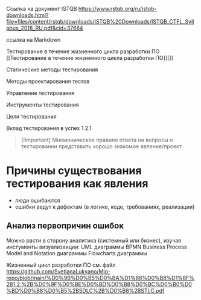 
Ссылка на документ ISTQB 
https://www.rstqb.org/ru/istqb-downloads.html?file=files/content/rstqb/downloads/ISTQB%20Downloads/ISTQB_CTFL_Syllabus_2018_RU.pdf&cid=37664


ссылка на Markdown  


Тестирование в течение жизненного цикла разработки ПО [[Тестирование в течение жизненного цикла разработки ПО]][]]

Статические методы тестирования

Методы проектирования тестов

Управление тестирования

Инструменты тестирования

Цели тестирования

Вклад тестирования в успех  1.2.1

> [!important] Мнемоническое правило ответа на вопросы о тестировании 
> представить хорошо знакомое явление/проект

# Причины существования тестирования как явления
- люди ошибаются
- ошибки ведут к дефектам (в логике, коде, требованиях, реализации)


## Анализ первопричин ошибок
Можно расти в сторону аналитика (системный или бизнес), изучая инстументы визуализаиции:
UML диаграммы
BPMN Business Process Model and Notation диаграммы
Flowcharts диаграммы

Жизненный цикл разработки ПО см. файл https://github.com/SvetlanaLukyano/Mio-repo/blob/main/%D0%9B%D0%B5%D0%BA%D1%86%D0%B8%D1%8F%2B1.2.%2B%D0%9F%D0%BE%D0%BD%D0%B8%D0%BC%D0%B0%D0%BD%D0%B8%D0%B5%2BSDLC%2B%D0%B8%2BSTLC.pdf


